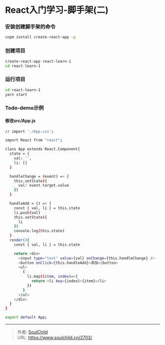 # React入门学习-脚手架(二)

<!--more-->
### 安装创建脚手架的命令
```bash
cnpm install create-react-app -g
```


### 创建项目
```bash
create-react-app react-learn-1
cd react-learn-1
```

### 运行项目
```bash
cd react-learn-1
yarn start
```

### Todo-demo示例

#### 修改src/App.js
```bash
// import './App.css';

import React from "react";

class App extends React.Component{
  state = {
    val: '',
    li: []
  }

  handleChange = (event) => {
    this.setState({
      val: event.target.value
    })
  }

  handleAdd = () => {
    const { val, li } = this.state
    li.push(val)
    this.setState({
      li
    })
    console.log(this.state)
  }
  render(){
    const { val, li } = this.state

    return <div>
      <input type="text" value={val} onChange={this.handleChange} />
      <button onClick={this.handleAdd}>添加</button>
      <ul>
        {
          li.map((item, index)=>{
            return <li key={index}>{item}</li>
          })
        }
      </ul>
    </div>
  }
}

export default App;
```


---

> 作者: [SoulChild](https://www.soulchild.cn)  
> URL: https://www.soulchild.cn/2703/  

